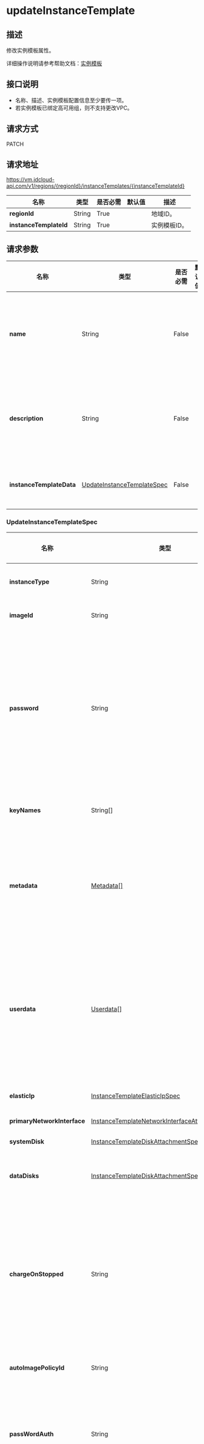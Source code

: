 # updateInstanceTemplate


## 描述

修改实例模板属性。

详细操作说明请参考帮助文档：[实例模板](https://docs.jdcloud.com/cn/virtual-machines/instance-template-overview)

## 接口说明
- 名称、描述、实例模板配置信息至少要传一项。
- 若实例模板已绑定高可用组，则不支持更改VPC。


## 请求方式
PATCH

## 请求地址
https://vm.jdcloud-api.com/v1/regions/{regionId}/instanceTemplates/{instanceTemplateId}

|名称|类型|是否必需|默认值|描述|
|---|---|---|---|---|
|**regionId**|String|True| |地域ID。|
|**instanceTemplateId**|String|True| |实例模板ID。|

## 请求参数
|名称|类型|是否必需|默认值|描述|
|---|---|---|---|---|
|**name**|String|False| |实例模板的名称，参考 [公共参数规范](https://docs.jdcloud.com/virtual-machines/api/general_parameters)。|
|**description**|String|False| |实例模板的描述，参考 [公共参数规范](https://docs.jdcloud.com/virtual-machines/api/general_parameters)。|
|**instanceTemplateData**|[UpdateInstanceTemplateSpec](updateInstanceTemplate#user-content-updateinstancetemplatespec)|False| |实例模板配置信息。|

### <div id="user-content-updateinstancetemplatespec">UpdateInstanceTemplateSpec</div>
|名称|类型|是否必需|默认值|描述|
|---|---|---|---|---|
|**instanceType**|String|False| |实例规格，可查询 [DescribeInstanceTypes](https://docs.jdcloud.com/virtual-machines/api/describeinstancetypes) 接口获得指定地域或可用区的规格信息。|
|**imageId**|String|False| |镜像ID，可查询 [DescribeImages](https://docs.jdcloud.com/virtual-machines/api/describeimages) 接口获得指定地域的镜像信息。|
|**password**|String|False| |实例密码。可用于SSH登录和VNC登录。长度为8\~30个字符，必须同时包含大、小写英文字母、数字和特殊符号中的三类字符。特殊符号包括：\(\)\`~!@#$%^&\*\_-+=\|{}\[ ]:";'<>,.?/，更多密码输入要求请参见 [公共参数规范](https://docs.jdcloud.com/virtual-machines/api/general_parameters)。<br>如指定密钥且 `passwordAuth` 设置为 `true`，则密码不会生成注入，否则即使不指定密码系统也将默认自动生成随机密码，并以短信和邮件通知。<br>|
|**keyNames**|String[]|False| |密钥对名称。仅Linux系统下该参数生效，当前仅支持输入单个密钥。如指定了该参数则覆盖原有参数。|
|**metadata**|[Metadata[]](#metadata)|False| |用户自定义元数据。以key-value键值对形式指定，可在实例系统内通过元数据服务查询获取。最多支持20对键值对，且key不超过256字符，value不超过16KB，不区分大小写。<br>注意：key以连字符(-)结尾，表示要删除该key。<br>|
|**userdata**|[Userdata[]](#userdata)|False| |自定义脚本。目前仅支持启动脚本，即 `launch-script`，须 `base64` 编码且编码前数据长度不能超过16KB。<br>**linux系统**：支持 `bash` 和 `python`，编码前须分别以 `#!/bin/bash` 和 `#!/usr/bin/env python` 作为内容首行。<br>**Windows系统**：支持 `bat` 和 `powershell`，编码前须分别以 `<cmd></cmd>和<powershell></powershell>` 作为内容首、尾行。<br>|
|**elasticIp**|[InstanceTemplateElasticIpSpec](updateInstanceTemplate#user-content-instancetemplateelasticipspec)|False| |主网卡主IP关联的弹性公网IP配置。如指定了该参数则覆盖原有参数。|
|**primaryNetworkInterface**|[InstanceTemplateNetworkInterfaceAttachmentSpec](updateInstanceTemplate#user-content-instancetemplatenetworkinterfaceattachmentspec)|False| |主网卡配置。如指定了该参数则覆盖原有参数。|
|**systemDisk**|[InstanceTemplateDiskAttachmentSpec](updateInstanceTemplate#user-content-instancetemplatediskattachmentspec)|False| |系统盘配置。如指定了该参数则覆盖原有参数。|
|**dataDisks**|[InstanceTemplateDiskAttachmentSpec[]](updateInstanceTemplate#user-content-instancetemplatediskattachmentspec)|False| |数据盘配置。单实例最多可挂载云硬盘（系统盘+数据盘）的数量受实例规格的限制。如指定了该参数则覆盖原有参数。|
|**chargeOnStopped**|String|False| |停机不计费模式。该参数仅对按配置计费且系统盘为云硬盘的实例生效，并且不是专有宿主机中的实例。配置停机不计费且停机后，实例部分将停止计费，且释放实例自身包含的资源（CPU/内存/GPU/本地数据盘）。<br>可选值：<br>`keepCharging`（默认值）：停机后保持计费，不释放资源。<br>`stopCharging`：停机后停止计费，释放实例资源。<br>|
|**autoImagePolicyId**|String|False| |自动任务策略ID，传“NoPolicy”则会清空实例模板配置的自动任务策略。|
|**passWordAuth**|String|False| |是否允许SSH密码登录。<br>`yes`：允许SSH密码登录。<br>`no`：禁止SSH密码登录。<br>仅在指定密钥时此参数有效，指定此参数后密码即使输入也将被忽略，同时会在系统内禁用SSH密码登录。<br>|
|**imageInherit**|String|False| |是否使用镜像中的登录凭证，不再指定密码或密钥。<br>`yes`：使用镜像登录凭证。<br>`no`（默认值）：不使用镜像登录凭证。<br>仅使用私有或共享镜像时此参数有效。若指定`imageInherit=yes`则指定的密码或密钥将无效。<br>|
|**noPassword**|Boolean|False| |传 `true` 则会清空实例模板配置的密码。|
|**noElasticIp**|Boolean|False| |传 `true` 则会清空实例模板配置的公网IP。|
### <div id="user-content-instancetemplatediskattachmentspec">InstanceTemplateDiskAttachmentSpec</div>
|名称|类型|是否必需|默认值|描述|
|---|---|---|---|---|
|**diskCategory**|String|False| |磁盘类型。<br>**系统盘**：此参数无须指定，其类型取决于镜像类型。<br>**数据盘**：数据盘仅支持云硬盘`cloud`。<br>|
|**autoDelete**|Boolean|False| |是否随实例一起删除，即删除实例时是否自动删除此磁盘。此参数仅对按配置计费的非多点挂载云硬盘生效。<br>`true`：随实例删除。<br>`false`（默认值）：不随实例删除。<br>|
|**cloudDiskSpec**|[InstanceTemplateDiskSpec](updateInstanceTemplate#user-content-instancetemplatediskspec)|False| |磁盘详细配置。此参数仅针对云硬盘，本地系统盘无须指定且指定无效。|
|**deviceName**|String|False| |磁盘逻辑挂载点。<br>**系统盘**：此参数无须指定且指定无效，默认为vda。<br>**数据盘**：取值范围：`[vdb~vdbm]`。<br>|
|**noDevice**|Boolean|False| |排除设备，使用此参数 `noDevice` 配合 `deviceName` 一起使用。<br>创建实例模板的场景下：使用此参数可以排除镜像中的数据盘。<br>示例：如果镜像中除系统盘还包含一块或多块数据盘，期望仅使用镜像中的部分磁盘，配置`deviceName=vdb`、`noDevice=true`，则表示在使用实例模板创建实例时，忽略镜像中数据盘vdb配置，不创建磁盘。<br>|
### <div id="user-content-instancetemplatediskspec">InstanceTemplateDiskSpec</div>
|名称|类型|是否必需|默认值|描述|
|---|---|---|---|---|
|**diskType**|String|False| |云硬盘类型。各类型介绍请参见[云硬盘类型](https://docs.jdcloud.com/cn/cloud-disk-service/instance-type)。<br>可选值：<br>`ssd.gp1`：通用型SSD<br>`ssd.io1`：性能型SSD<br>`hdd.std1`：容量型HDD<br>|
|**diskSizeGB**|Integer|False| |云硬盘容量，单位为 GiB，步长10GiB。<br>取值范围：<br>系统盘：`[40,500]`GiB，且不能小于镜像系统盘容量<br>数据盘：`[20,16000]`GiB，如指定`snapshotId`创建云硬盘则不能小于快照容量。<br>|
|**snapshotId**|String|False| |创建云硬盘的快照ID。|
|**policyId**|String|False| |云硬盘自动快照策略ID。|
|**encrypt**|Boolean|False| |云硬盘是否加密。<br>可选值：<br>`true`：加密<br>`false`（默认值）：不加密<br>|
|**iops**|Integer|False| |云硬盘的最大iops。|
### <div id="user-content-instancetemplatenetworkinterfaceattachmentspec">InstanceTemplateNetworkInterfaceAttachmentSpec</div>
|名称|类型|是否必需|默认值|描述|
|---|---|---|---|---|
|**deviceIndex**|Integer|False| |网卡设备Index。创建实例时此参数无须指定且指定无效。<br>对于主网卡默认Index为1。<br>|
|**autoDelete**|Boolean|False| |是否随实例一起删除。<br>`true`：随实例删除。<br>`false`：不随实例删除。<br>主网卡此属性默认为`true`<br>|
|**networkInterface**|[InstanceTemplateNetworkInterfaceSpec](updateInstanceTemplate#user-content-instancetemplatenetworkinterfacespec)|True| |网卡设备详细配置。|
### <div id="user-content-instancetemplatenetworkinterfacespec">InstanceTemplateNetworkInterfaceSpec</div>
|名称|类型|是否必需|默认值|描述|
|---|---|---|---|---|
|**subnetId**|String|True| |子网ID。|
|**securityGroups**|String[]|False| |安全组ID列表。|
|**sanityCheck**|Integer|False| |参数已弃用，指定无效。|
|**ipv6AddressCount**|Integer|False| |自动分配的ipv6地址数量，取值范围[0,1]，默认为0。|
### <div id="user-content-instancetemplateelasticipspec">InstanceTemplateElasticIpSpec</div>
|名称|类型|是否必需|默认值|描述|
|---|---|---|---|---|
|**bandwidthMbps**|Integer|True| |弹性公网IP的带宽上限，单位：Mbps。<br>取值范围为：`[1-200]`。<br>|
|**provider**|String|False| |弹性公网IP线路。中心可用区目前仅提供`BGP`类型IP。<br>|
|**chargeMode**|String|True| |弹性公网IP计费模式。可选值：<br>`bandwith`：按带宽计费。<br>`flow`：按流量计费。<br>若指定`chargeSpec=bandwith`则弹性公网IP计费类型同实例（包年包月或按配置）。边缘可用区目前仅支持`flow`计费模式。|
### <div id="Userdata">Userdata</div>
|名称|类型|是否必需|默认值|描述|
|---|---|---|---|---|
|**key**|String|False| |脚本类型，当前仅支持输入 `launch-script`，即启动脚本。|
|**value**|String|False| |脚本内容，须 `Base64` 编码，且编码前长度不能超过16KB。|
### <div id="Metadata">Metadata</div>
|名称|类型|是否必需|默认值|描述|
|---|---|---|---|---|
|**key**|String|False| |key，字符长度不超过256，支持全字符。不能以连字符(-)结尾，否则此key不生效。|
|**value**|String|False| |value，字符长度不超过16KB，支持全字符。|

## 返回参数
|名称|类型|描述|
|---|---|---|


## 返回码
|HTTP状态码|错误码|描述|错误解析|
|---|---|---|---|
|**400**|INVALID_ARGUMENT|Parameter name and description missing|未指定任何可修改的属性。|
|**404**|NOT_FOUND|Instance Template 'xx' not found|实例模板不存在。|
|**500**|INTERNAL|Internal server error|系统内部错误，请稍后重试。如果多次尝试失败，请提交工单。|
|**500**|UNKNOWN|Unknown server error|服务暂时不可用，请稍后重试。如果多次尝试失败，请提交工单。|

## 请求示例
PATCH
```
```
/v1/regions/cn-north-1/instanceTemplates/it-u3o8****yy
{
    "name" : "test2",
    "description" : "test"
}
```

```

## 返回示例
```
{
    "requestId": "a0633f72670e59f8c6db36b1ee257011"
}
```
